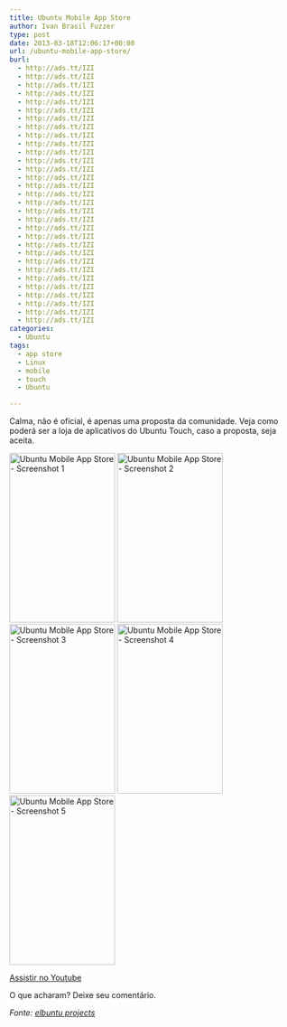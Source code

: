 ```yaml
---
title: Ubuntu Mobile App Store
author: Ivan Brasil Fuzzer
type: post
date: 2013-03-18T12:06:17+00:00
url: /ubuntu-mobile-app-store/
burl:
  - http://ads.tt/IZI
  - http://ads.tt/IZI
  - http://ads.tt/IZI
  - http://ads.tt/IZI
  - http://ads.tt/IZI
  - http://ads.tt/IZI
  - http://ads.tt/IZI
  - http://ads.tt/IZI
  - http://ads.tt/IZI
  - http://ads.tt/IZI
  - http://ads.tt/IZI
  - http://ads.tt/IZI
  - http://ads.tt/IZI
  - http://ads.tt/IZI
  - http://ads.tt/IZI
  - http://ads.tt/IZI
  - http://ads.tt/IZI
  - http://ads.tt/IZI
  - http://ads.tt/IZI
  - http://ads.tt/IZI
  - http://ads.tt/IZI
  - http://ads.tt/IZI
  - http://ads.tt/IZI
  - http://ads.tt/IZI
  - http://ads.tt/IZI
  - http://ads.tt/IZI
  - http://ads.tt/IZI
  - http://ads.tt/IZI
  - http://ads.tt/IZI
  - http://ads.tt/IZI
  - http://ads.tt/IZI
categories:
  - Ubuntu
tags:
  - app store
  - Linux
  - mobile
  - touch
  - Ubuntu

---
```

Calma, não é oficial, é apenas uma proposta da comunidade. Veja como poderá ser a loja de aplicativos do Ubuntu Touch, caso a proposta, seja aceita.

<a href="http://www.ubuntero.com.br/wp-content/uploads/2013/03/screenshot.png" rel="lightbox-album"><img class="alignnone size-medium wp-image-4754" title="Ubuntu Mobile App Store - Screenshot 1" alt="Ubuntu Mobile App Store - Screenshot 1" src="http://www.ubuntero.com.br/wp-content/uploads/2013/03/screenshot-187x300.png" width="187" height="300" /></a> <a href="http://www.ubuntero.com.br/wp-content/uploads/2013/03/screenshot2.png" rel="lightbox-album"><img class="alignnone size-medium wp-image-4755" title="Ubuntu Mobile App Store - Screenshot 2" alt="Ubuntu Mobile App Store - Screenshot 2" src="http://www.ubuntero.com.br/wp-content/uploads/2013/03/screenshot2-187x300.png" width="187" height="300" /></a> <a href="http://www.ubuntero.com.br/wp-content/uploads/2013/03/screenshot3.png" rel="lightbox-album"><img class="alignnone size-medium wp-image-4756" title="Ubuntu Mobile App Store - Screenshot 3" alt="Ubuntu Mobile App Store - Screenshot 3" src="http://www.ubuntero.com.br/wp-content/uploads/2013/03/screenshot3-187x300.png" width="187" height="300" /></a> <a href="http://www.ubuntero.com.br/wp-content/uploads/2013/03/screenshot5.png" rel="lightbox-album"><img class="alignnone size-medium wp-image-4758" title="Ubuntu Mobile App Store - Screenshot 4" alt="Ubuntu Mobile App Store - Screenshot 4" src="http://www.ubuntero.com.br/wp-content/uploads/2013/03/screenshot5-187x300.png" width="187" height="300" /></a> <a href="http://www.ubuntero.com.br/wp-content/uploads/2013/03/screenshot4.png" rel="lightbox-album"><img class="alignnone size-medium wp-image-4757" title="Ubuntu Mobile App Store - Screenshot 5" alt="Ubuntu Mobile App Store - Screenshot 5" src="http://www.ubuntero.com.br/wp-content/uploads/2013/03/screenshot4-187x300.png" width="187" height="300" /></a>

<div class="video">
</div>

<p class="button">
  <a title="Assistir no Youtube" onclick="javascript:_gaq.push(['_trackEvent','outbound-article','http://www.youtube.com']);" href="http://www.youtube.com/watch?v=MqzlF8qPTy8" target="_blank" rel="nofollow">Assistir no Youtube</a>
</p>

O que acharam? Deixe seu comentário.

_Fonte: <a href="http://elbuntuprojects.com/new-ui-in-progress-ubuntu-mobile-appstore/" target="_blank" rel="nofollow">elbuntu projects</a>_